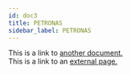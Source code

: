 ```yaml
---
id: doc3
title: PETRONAS
sidebar_label: PETRONAS
---
```



This is a link to [another document.](doc3.md)  
This is a link to an [external page.](http://www.example.com)
